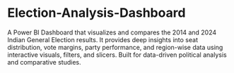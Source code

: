 # Election-Analysis-Dashboard
A Power BI Dashboard that visualizes and compares the 2014 and 2024 Indian General Election results. It provides deep insights into seat distribution, vote margins, party performance, and region-wise data using interactive visuals, filters, and slicers. Built for data-driven political analysis and comparative studies.
